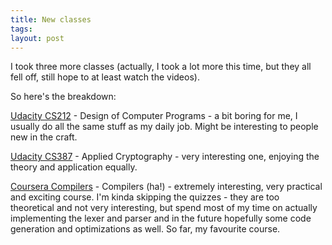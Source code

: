 ```yaml
--- 
title: New classes
tags: 
layout: post
---
```

I took three more classes (actually, I took a lot more this time, but they all
fell off, still hope to at least watch the videos).

So here's the breakdown:

[Udacity CS212](http://www.udacity.com/course/cs212) - Design of Computer
Programs - a bit boring for me, I usually do all the same stuff as my daily
job. Might be interesting to people new in the craft.

[Udacity CS387](http://www.udacity.com/course/cs387) - Applied Cryptography -
very interesting one, enjoying the theory and application equally.

[Coursera Compilers](http://coursera.org/compilers) - Compilers (ha!) -
extremely interesting, very practical and exciting course. I'm kinda skipping
the quizzes - they are too theoretical and not very interesting, but spend
most of my time on actually implementing the lexer and parser and in the
future hopefully some code generation and optimizations as well. So far, my
favourite course.

